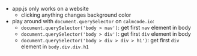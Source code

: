 - app.js only works on a website
    - clicking anything changes background color
- play around with `document.querySelector` on `calmcode.io`:
    - `document.querySelector('body > nav')`: get first `nav` element in body
    - `document.querySelector('body > div')`: get first `div` element in body
    - `document.querySelector('body > div > div > h1')`: get first `div` element in `body.div.div.h1`
